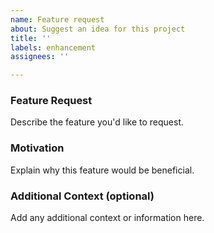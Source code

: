 ```yaml
---
name: Feature request
about: Suggest an idea for this project
title: ''
labels: enhancement
assignees: ''

---
```


### Feature Request
Describe the feature you'd like to request.

### Motivation
Explain why this feature would be beneficial.

### Additional Context (optional)
Add any additional context or information here.
